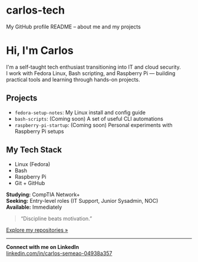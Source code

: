 # carlos-tech
My GitHub profile README – about me and my projects
# Hi, I'm Carlos

I'm a self-taught tech enthusiast transitioning into IT and cloud security.  
I work with Fedora Linux, Bash scripting, and Raspberry Pi — building practical tools and learning through hands-on projects.

## Projects
- `fedora-setup-notes`: My Linux install and config guide
- `bash-scripts`: (Coming soon) A set of useful CLI automations
- `raspberry-pi-startup`: (Coming soon) Personal experiments with Raspberry Pi setups

## My Tech Stack
- Linux (Fedora)
- Bash
- Raspberry Pi
- Git + GitHub

**Studying:** CompTIA Network+  
**Seeking:** Entry-level roles (IT Support, Junior Sysadmin, NOC)  
**Available:** Immediately

> “Discipline beats motivation.”

[Explore my repositories »](https://github.com/carlos-tech?tab=repositories)

---

**Connect with me on LinkedIn**  
[linkedin.com/in/carlos-semeao-04938a357](https://linkedin.com/in/carlos-semeao-04938a357)
